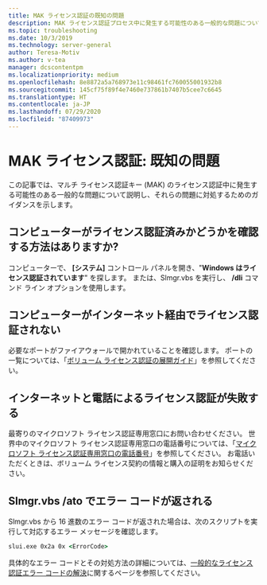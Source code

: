 ```yaml
---
title: MAK ライセンス認証の既知の問題
description: MAK ライセンス認証プロセス中に発生する可能性のある一般的な問題について説明し、解決策とガイダンスを示します。
ms.topic: troubleshooting
ms.date: 10/3/2019
ms.technology: server-general
author: Teresa-Motiv
ms.author: v-tea
manager: dcscontentpm
ms.localizationpriority: medium
ms.openlocfilehash: 8e8872a5a768973e11c98461fc760055001932b8
ms.sourcegitcommit: 145cf75f89f4e7460e737861b7407b5cee7c6645
ms.translationtype: HT
ms.contentlocale: ja-JP
ms.lasthandoff: 07/29/2020
ms.locfileid: "87409973"
---
```

# <a name="mak-activation-known-issues"></a>MAK ライセンス認証: 既知の問題

この記事では、マルチ ライセンス認証キー (MAK) のライセンス認証中に発生する可能性のある一般的な問題について説明し、それらの問題に対処するためのガイダンスを示します。

## <a name="how-can-i-tell-whether-my-computer-is-activated"></a>コンピューターがライセンス認証済みかどうかを確認する方法はありますか?

コンピューターで、 **[システム]** コントロール パネルを開き、"**Windows はライセンス認証されています**" を探します。 または、Slmgr.vbs を実行し、 **/dli** コマンド ライン オプションを使用します。

## <a name="the-computer-does-not-activate-over-the-internet"></a>コンピューターがインターネット経由でライセンス認証されない

必要なポートがファイアウォールで開かれていることを確認します。 ポートの一覧については、「[ボリューム ライセンス認証の展開ガイド](https://go.microsoft.com/fwlink/?linkid=150083)」を参照してください。

## <a name="internet-and-telephone-activation-fail"></a>インターネットと電話によるライセンス認証が失敗する

最寄りのマイクロソフト ライセンス認証専用窓口にお問い合わせください。 世界中のマイクロソフト ライセンス認証専用窓口の電話番号については、「[マイクロソフト ライセンス認証専用窓口の電話番号](https://www.microsoft.com/Licensing/existing-customer/activation-centers)」を参照してください。 お電話いただくときは、ボリューム ライセンス契約の情報と購入の証明をお知らせください。

## <a name="slmgrvbs-ato-returns-an-error-code"></a>Slmgr.vbs /ato でエラー コードが返される

Slmgr.vbs から 16 進数のエラー コードが返された場合は、次のスクリプトを実行して対応するエラー メッセージを確認します。

```cmd
slui.exe 0x2a 0x <ErrorCode>
```

具体的なエラー コードとその対処方法の詳細については、[一般的なライセンス認証エラー コードの解決](activation-error-codes.md)に関するページを参照してください。
